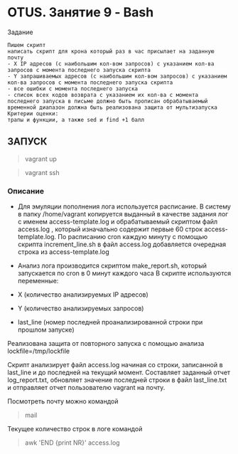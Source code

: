 # OTUS. Занятие 9 - Bash

Задание
```
Пишем скрипт
написать скрипт для крона который раз в час присылает на заданную почту
- X IP адресов (с наибольшим кол-вом запросов) с указанием кол-ва запросов c момента последнего запуска скрипта
- Y запрашиваемых адресов (с наибольшим кол-вом запросов) с указанием кол-ва запросов c момента последнего запуска скрипта
- все ошибки c момента последнего запуска
- список всех кодов возврата с указанием их кол-ва с момента последнего запуска в письме должно быть прописан обрабатываемый временной диапазон должна быть реализована защита от мультизапуска
Критерии оценки:
трапы и функции, а также sed и find +1 балл
```

## ЗАПУСК

> vagrant up

> vagrant ssh

### Описание

- Для эмуляции пополнения лога используется расписание.
В систему в папку /home/vagrant копируется выданный в качестве задания лог с именем access-template.log и обрабатываемый скриптом файл access.log , который изначально содержит первые 60 строк access-template.log. По расписанию cron каждую минуту с помощью скрипта increment_line.sh в файл access.log добавляется очередная строка из access-template.log 

- Анализ лога производится скриптом make_report.sh, который запускается по cron в 0 минут каждого часа
В скрипте используются переменные:
- X (количество анализируемых IP адресов)
- Y (количество анализируемых запросов)
- last_line (номер последней проанализированной строки при прошлом запуске)

Реализована защита от повторного запуска с помощью анализа lockfile=/tmp/lockfile

Скрипт анализирует файл access.log начиная со строки, записанной в last_line и до последней на текущий момент. Составляет заданный отчет log_report.txt, обновляет значение последней строки в файл last_line.txt и отправляет отчет пользователю vagrant на почту.

Посмотреть почту можно командой 
>mail

Текущее количество строк в логе командой
>awk 'END {print NR}' access.log
